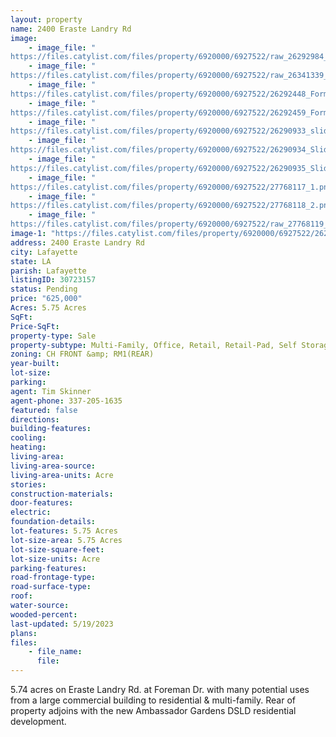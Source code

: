 ```yaml
---
layout: property
name: 2400 Eraste Landry Rd
image:
    - image_file: "https://files.catylist.com/files/property/6920000/6927522/raw_26292984_Flood_Disc___2400_Blk_Eraste_Landry_Rd.pdf"
    - image_file: "https://files.catylist.com/files/property/6920000/6927522/raw_26341339_Survey.pdf"
    - image_file: "https://files.catylist.com/files/property/6920000/6927522/26292448_Forman_ErasteLandry_1.jpg"
    - image_file: "https://files.catylist.com/files/property/6920000/6927522/26292459_Forman_ErasteLandry_2.jpg"
    - image_file: "https://files.catylist.com/files/property/6920000/6927522/26290933_slide_8.jpg"
    - image_file: "https://files.catylist.com/files/property/6920000/6927522/26290934_Slide1.JPG"
    - image_file: "https://files.catylist.com/files/property/6920000/6927522/26290935_Slide2.JPG"
    - image_file: "https://files.catylist.com/files/property/6920000/6927522/27768117_1.png"
    - image_file: "https://files.catylist.com/files/property/6920000/6927522/27768118_2.png"
    - image_file: "https://files.catylist.com/files/property/6920000/6927522/raw_27768119_Updated_Flyer___2400_Eraste_Landry___Tim.pdf"
image-1: "https://files.catylist.com/files/property/6920000/6927522/26290932_Slide_7.jpg"
address: 2400 Eraste Landry Rd
city: Lafayette
state: LA
parish: Lafayette
listingID: 30723157
status: Pending
price: "625,000"
Acres: 5.75 Acres
SqFt:
Price-SqFt:
property-type: Sale
property-subtype: Multi-Family, Office, Retail, Retail-Pad, Self Storage, Other
zoning: CH FRONT &amp; RM1(REAR)
year-built:
lot-size:
parking:
agent: Tim Skinner
agent-phone: 337-205-1635
featured: false
directions:
building-features:
cooling:
heating:
living-area:
living-area-source:
living-area-units: Acre
stories:
construction-materials:
door-features:
electric:
foundation-details:
lot-features: 5.75 Acres
lot-size-area: 5.75 Acres
lot-size-square-feet:
lot-size-units: Acre
parking-features:
road-frontage-type:
road-surface-type:
roof:
water-source:
wooded-percent:
last-updated: 5/19/2023
plans:
files:
    - file_name:
      file:
---
```

5.74 acres on Eraste Landry Rd. at Foreman Dr. with many potential uses from a large commercial building to residential &amp; multi-family. Rear of property adjoins with the new Ambassador Gardens DSLD residential development.
